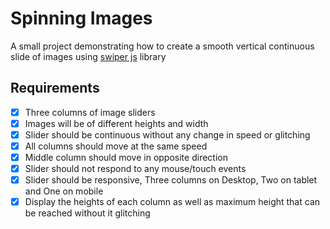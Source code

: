 # Spinning Images

A small project demonstrating how to create a smooth vertical continuous slide of images using [swiper js](https://swiperjs.com/) library

## Requirements

- [x] Three columns of image sliders
- [x] Images will be of different heights and width
- [x] Slider should be continuous without any change in speed or glitching
- [x] All columns should move at the same speed
- [x] Middle column should move in opposite direction
- [x] Slider should not respond to any mouse/touch events
- [x] Slider should be responsive, Three columns on Desktop, Two on tablet and One on mobile
- [x] Display the heights of each column as well as maximum height that can be reached without it glitching
